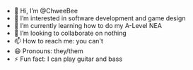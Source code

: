 - 👋 Hi, I’m @ChweeBee
- 👀 I’m interested in software development and game design
- 🌱 I’m currently learning how to do my A-Level NEA
- 💞️ I’m looking to collaborate on nothing
- 📫 How to reach me: you can't
- 😄 Pronouns: they/them
- ⚡ Fun fact: I can play guitar and bass

<!---
ChweeBee/ChweeBee is a ✨ special ✨ repository because its `README.md` (this file) appears on your GitHub profile.
You can click the Preview link to take a look at your changes.
--->
